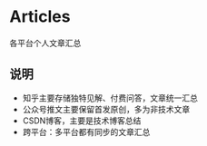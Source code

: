# Articles
各平台个人文章汇总


## 说明
- 知乎主要存储独特见解、付费问答，文章统一汇总
- 公众号推文主要保留首发原创，多为非技术文章
- CSDN博客，主要是技术博客总结
- 跨平台：多平台都有同步的文章汇总